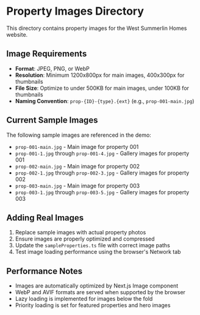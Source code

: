 # Property Images Directory

This directory contains property images for the West Summerlin Homes website.

## Image Requirements

- **Format**: JPEG, PNG, or WebP
- **Resolution**: Minimum 1200x800px for main images, 400x300px for thumbnails
- **File Size**: Optimize to under 500KB for main images, under 100KB for thumbnails
- **Naming Convention**: `prop-{ID}-{type}.{ext}` (e.g., `prop-001-main.jpg`)

## Current Sample Images

The following sample images are referenced in the demo:

- `prop-001-main.jpg` - Main image for property 001
- `prop-001-1.jpg` through `prop-001-4.jpg` - Gallery images for property 001
- `prop-002-main.jpg` - Main image for property 002
- `prop-002-1.jpg` through `prop-002-3.jpg` - Gallery images for property 002
- `prop-003-main.jpg` - Main image for property 003
- `prop-003-1.jpg` through `prop-003-5.jpg` - Gallery images for property 003

## Adding Real Images

1. Replace sample images with actual property photos
2. Ensure images are properly optimized and compressed
3. Update the `sampleProperties.ts` file with correct image paths
4. Test image loading performance using the browser's Network tab

## Performance Notes

- Images are automatically optimized by Next.js Image component
- WebP and AVIF formats are served when supported by the browser
- Lazy loading is implemented for images below the fold
- Priority loading is set for featured properties and hero images
